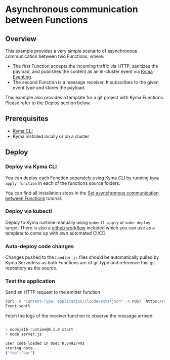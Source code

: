 # Asynchronous communication between Functions

## Overview

This example provides a very simple scenario of asynchronous communication between two Functions, where: 
- The first Function accepts the incoming traffic via HTTP, sanitizes the payload, and publishes the content as an in-cluster event via [Kyma Eventing](https://kyma-project.io/docs/kyma/latest/01-overview/main-areas/eventing/).
- The second Function is a message receiver. It subscribes to the given event type and stores the payload.

This example also provides a template for a git project with Kyma Functions. Please refer to the Deploy section below.

## Prerequisites

* [Kyma CLI](https://github.com/kyma-project/cli)
* Kyma installed locally or on a cluster

## Deploy
### Deploy via Kyma CLI

You can deploy each  Function separately using Kyma CLI by running `kyma apply function` in each of the functions source folders.

You can find all installation steps in the [Set asynchronous communication between Functions](https://kyma-project.io/docs/kyma/latest/03-tutorials/00-serverless/svls-11-set-asynchronous-connection-of-functions/) tutorial.

### Deploy via kubectl

Deploy to Kyma runtime manually using `kubectl apply`  or `make deploy` target.
There is also a [github workflow](.github/workflows/deploy.yml) included which you can use as a template to come up with own automated CI/CD.


### Auto-deploy code changes
Changes pushed to the `handler.js` files should be automatically pulled by Kyma Serverless as both Functions are of git type and reference this git repository as the source.



### Test the application

Send an HTTP request to the emitter function

```bash
curl -H "Content-Type: application/cloudevents+json" -X POST  https://incoming.{your cluster domain} -d '{"foo":"bar"}'
Event sent%
```

Fetch the logs of the receiver function to observe the message arrived.

```bash

> nodejs16-runtime@0.1.0 start
> node server.js

user code loaded in 0sec 0.649274ms
storing data...
{"foo":"bar"}
```

